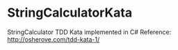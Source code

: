 # StringCalculatorKata
StringCalculator TDD Kata implemented in C#
Reference: http://osherove.com/tdd-kata-1/
